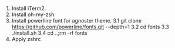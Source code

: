 1. Install iTerm2.
2. Install oh-my-zsh.
3. Install powerline font for agnoster theme.
   3.1 git clone https://github.com/powerline/fonts.git --depth=1
   3.2 cd fonts
   3.3 ./install.sh
   3.4 cd ..;rm -rf fonts  
5. Apply zshrc
